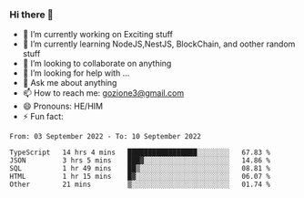### Hi there 👋

<!--
**charlieScript/charlieScript** is a ✨ _special_ ✨ repository because its `README.md` (this file) appears on your GitHub profile.

Here are some ideas to get you started: -->

- 🔭 I’m currently working on Exciting stuff
- 🌱 I’m currently learning NodeJS,NestJS, BlockChain, and oother random stuff
- 👯 I’m looking to collaborate on anything
- 🤔 I’m looking for help with ...
- 💬 Ask me about anything
- 📫 How to reach me: gozione3@gmail.com
- 😄 Pronouns: HE/HIM
- ⚡ Fun fact: 
<!--START_SECTION:waka-->

```text
From: 03 September 2022 - To: 10 September 2022

TypeScript   14 hrs 4 mins   █████████████████░░░░░░░░   67.83 %
JSON         3 hrs 5 mins    ███▓░░░░░░░░░░░░░░░░░░░░░   14.86 %
SQL          1 hr 49 mins    ██▒░░░░░░░░░░░░░░░░░░░░░░   08.81 %
HTML         1 hr 15 mins    █▓░░░░░░░░░░░░░░░░░░░░░░░   06.07 %
Other        21 mins         ▒░░░░░░░░░░░░░░░░░░░░░░░░   01.74 %
```

<!--END_SECTION:waka-->
